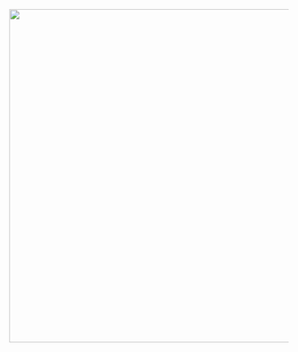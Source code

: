 <img src="https://media.tenor.com/IvyuPtEfzhoAAAAM/matrix.gif " hight="600" width="600" >
<div id="badges" align="centerhttps://media.tenor.com/IvyuPtEfzhoAAAAM/matrix.gif ">
  
   
 
